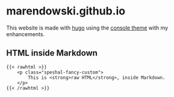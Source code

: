 # marendowski.github.io

This website is made with [hugo](https://gohugo.io) using the [console theme](https://github.com/mrmierzejewski/hugo-theme-console) with my enhancements.

## HTML inside Markdown

```
{{< rawhtml >}}
    <p class="speshal-fancy-custom">
        This is <strong>raw HTML</strong>, inside Markdown.
    </p>
{{< /rawhtml >}}
```
